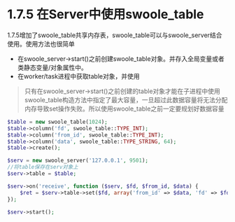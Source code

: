 # 1.7.5 在Server中使用swoole_table

1.7.5增加了swoole_table共享内存表，swoole_table可以与swoole_server结合使用。使用方法也很简单

* 在swoole_server->start()之前创建swoole_table对象。并存入全局变量或者类静态变量/对象属性中。
* 在worker/task进程中获取table对象，并使用

> 只有在swoole_server->start()之前创建的table对象才能在子进程中使用  
> swoole_table构造方法中指定了最大容量，一旦超过此数据容量将无法分配内存导致set操作失败。所以使用swoole_table之前一定要规划好数据容量   

```php
$table = new swoole_table(1024);
$table->column('fd', swoole_table::TYPE_INT);
$table->column('from_id', swoole_table::TYPE_INT);
$table->column('data', swoole_table::TYPE_STRING, 64);
$table->create();

$serv = new swoole_server('127.0.0.1', 9501);
//将table保存在serv对象上
$serv->table = $table;

$serv->on('receive', function ($serv, $fd, $from_id, $data) {
	$ret = $serv->table->set($fd, array('from_id' => $data, 'fd' => $fd, 'data' => $data));
});

$serv->start();
```
